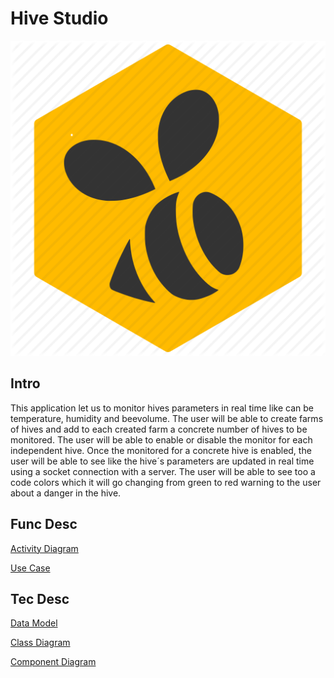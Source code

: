 # Hive Studio

![](./images/logo.jpg)
## Intro

This application let us to monitor hives parameters in real time like can be temperature, humidity and beevolume. 
The user will be able to create farms of hives and add to each created farm a concrete number of hives to be monitored.
The user will be able to enable or disable the monitor for each independent hive.
Once the monitored for a concrete hive is enabled, the user will be able to see like the hive´s parameters are updated in real time using a socket connection with a server.
The user will be able to see too a code colors which it will go changing from green to red warning to the user about a danger in the hive.


## Func Desc

[Activity Diagram](./images/ActivityDiagram.png)

[Use Case](./images/CaseUses.png)

## Tec Desc

[Data Model](./images/DataModel.png)

[Class Diagram](./images/DiagramaClases.png)

[Component Diagram](./images/ComponentDiagram.png)